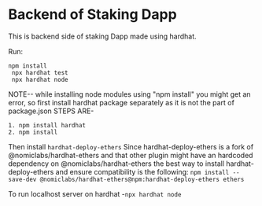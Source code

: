# Backend of Staking Dapp

This is backend side of staking Dapp made using hardhat.

Run:

```shell
npm install
 npx hardhat test
 npx hardhat node
```

NOTE--
while installing node modules using "npm install" you might get an error, so first install hardhat package separately as it is not the part of package.json
STEPS ARE-

```
1. npm install hardhat
2. npm install
```

Then install
`hardhat-deploy-ethers`
Since hardhat-deploy-ethers is a fork of @nomiclabs/hardhat-ethers and that other plugin might have an hardcoded dependency on @nomiclabs/hardhat-ethers the best way to install hardhat-deploy-ethers and ensure compatibility is the following:
`npm install --save-dev @nomiclabs/hardhat-ethers@npm:hardhat-deploy-ethers ethers`

To run localhost server on hardhat -`npx hardhat node`
